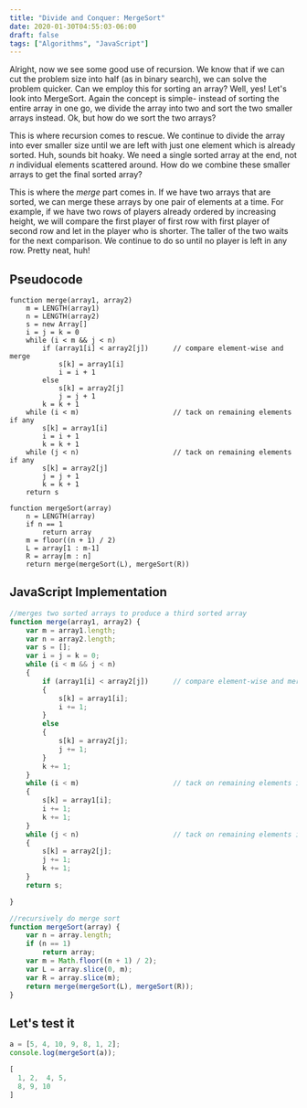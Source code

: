 ```yaml
---
title: "Divide and Conquer: MergeSort"
date: 2020-01-30T04:55:03-06:00
draft: false
tags: ["Algorithms", "JavaScript"]
---
```


Alright, now we see some good use of recursion. We know that if we can cut the
problem size into half (as in binary search), we can solve the problem quicker.
Can we employ this for sorting an array? Well, yes! Let's look into MergeSort.
Again the concept is simple- instead of sorting the entire array in one go, we
divide the array into two and sort the two smaller arrays instead. Ok, but how
do we sort the two arrays?

This is where recursion comes to rescue. We continue to divide the array into
ever smaller size until we are left with just one element which is already
sorted. Huh, sounds bit hoaky. We need a single sorted array at the end, not *n*
individual elements scattered around. How do we combine these smaller arrays to
get the final sorted array?

This is where the *merge* part comes in. If we have two arrays that are sorted,
we can merge these arrays by one pair of elements at a time. For example, if we
have two rows of players already ordered by increasing height, we will compare
the first player of first row with first player of second row and let in the
player who is shorter. The taller of the two waits for the next comparison. We
continue to do so until no player is left in any row. Pretty neat, huh!

## Pseudocode
```
function merge(array1, array2)
    m = LENGTH(array1)
    n = LENGTH(array2)
    s = new Array[]
    i = j = k = 0
    while (i < m && j < n)
        if (array1[i] < array2[j])      // compare element-wise and merge
            s[k] = array1[i]
            i = i + 1
        else
            s[k] = array2[j]
            j = j + 1
        k = k + 1
    while (i < m)                       // tack on remaining elements if any
        s[k] = array1[i]
        i = i + 1
        k = k + 1
    while (j < n)                       // tack on remaining elements if any
        s[k] = array2[j]
        j = j + 1
        k = k + 1
    return s

function mergeSort(array)
    n = LENGTH(array)
    if n == 1
        return array
    m = floor((n + 1) / 2)
    L = array[1 : m-1]
    R = array[m : n]
    return merge(mergeSort(L), mergeSort(R))
```

## JavaScript Implementation
```JavaScript
//merges two sorted arrays to produce a third sorted array
function merge(array1, array2) {
    var m = array1.length;
    var n = array2.length;
    var s = [];
    var i = j = k = 0;
    while (i < m && j < n)
    {
        if (array1[i] < array2[j])      // compare element-wise and merge
        {
            s[k] = array1[i];
            i += 1;
        }
        else
        {
            s[k] = array2[j];
            j += 1;
        }
        k += 1;
    }
    while (i < m)                       // tack on remaining elements if any
    {
        s[k] = array1[i];
        i += 1;
        k += 1;
    }
    while (j < n)                       // tack on remaining elements if any
    {
        s[k] = array2[j];
        j += 1;
        k += 1;
    }
    return s;

}

//recursively do merge sort
function mergeSort(array) {
    var n = array.length;
    if (n == 1)
        return array;
    var m = Math.floor((n + 1) / 2);
    var L = array.slice(0, m);
    var R = array.slice(m);
    return merge(mergeSort(L), mergeSort(R));
}

```

## Let's test it
```JavaScript
a = [5, 4, 10, 9, 8, 1, 2];
console.log(mergeSort(a));

[
  1, 2,  4, 5,
  8, 9, 10
]
```
